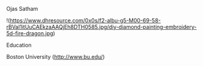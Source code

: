 Ojas Satham

!(https://www.dhresource.com/0x0s/f2-albu-g5-M00-69-58-rBVaI1itUuCAEkzaAAQjEh8DTH0585.jpg/diy-diamond-painting-embroidery-5d-fire-dragon.jpg)

Education

Boston University (http://www.bu.edu/)